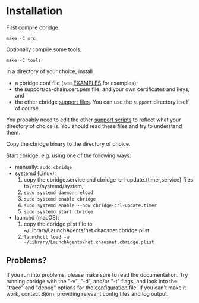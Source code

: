 # Installation

First compile cbridge.

```
make -C src
```

Optionally compile some tools.
```
make -C tools
```

In a directory of your choice, install
- a cbridge.conf file (see [EXAMPLES](EXAMPLES.md) for examples),
- the support/ca-chain.cert.pem file, and your own certificates and keys, and
- the other cbridge [support files](../support). You can use the ```support``` directory itself, of course.

You probably need to edit the other [support scripts](../support) to reflect what your directory of choice is. You should read these files and try to understand them.

Copy the cbridge binary to the directory of choice.

Start cbridge, e.g. using one of the following ways:
- manually: ```sudo cbridge```
- systemd (Linux):
  1. copy the cbridge.service and cbridge-crl-update.{timer,service} files to /etc/systemd/system,
  2. ```sudo systemd daemon-reload```
  3. ```sudo systemd enable cbridge```
  4. ```sudo systemd enable --now cbridge-crl-update.timer```
  5. ```sudo systemd start cbridge```
- launchd (macOS):
  1. copy the cbridge plist file to ~/Library/LaunchAgents/net.chaosnet.cbridge.plist
  2. ```launchctl load -w ~/Library/LaunchAgents/net.chaosnet.cbridge.plist```

## Problems?

If you run into problems, please make sure to read the documentation. Try running cbridge with the "-v", "-d", and/or "-t" flags, and look into the "trace" and "debug" options for the [configuration](CONFIGURATION.md) file. If you can't make it work, contact Björn, providing relevant config files and log output.
